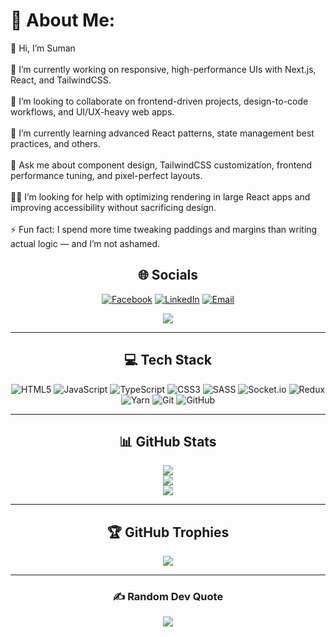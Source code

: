 # 💫 About Me:
👋 Hi, I’m Suman<br><br>🔭 I’m currently working on responsive, high-performance UIs with Next.js, React, and TailwindCSS.<br><br>🤝 I’m looking to collaborate on frontend-driven projects, design-to-code workflows, and UI/UX-heavy web apps.<br><br>🌱 I’m currently learning advanced React patterns, state management best practices, and others.<br><br>💬 Ask me about component design, TailwindCSS customization, frontend performance tuning, and pixel-perfect layouts.<br><br>🙋‍♂️ I’m looking for help with optimizing rendering in large React apps and improving accessibility without sacrificing design.<br><br>⚡ Fun fact: I spend more time tweaking paddings and margins than writing actual logic — and I’m not ashamed.

 <div align="center">

## 🌐 Socials
[![Facebook](https://img.shields.io/badge/Facebook-%231877F2.svg?logo=Facebook&logoColor=white)](https://www.facebook.com/arunbasnet57/) 
[![LinkedIn](https://img.shields.io/badge/LinkedIn-%230077B5.svg?logo=linkedin&logoColor=white)](https://www.linkedin.com/in/sumanbasnet44/) 
[![Email](https://img.shields.io/badge/Email-D14836?logo=gmail&logoColor=white)](mailto:arunbasnet54@gmail.com)  

[![](https://visitcount.itsvg.in/api?id=Basnetsuman4&icon=6&color=0)](https://visitcount.itsvg.in)

---

## 💻 Tech Stack
![HTML5](https://img.shields.io/badge/html5-%23E34F26.svg?style=for-the-badge&logo=html5&logoColor=white) 
![JavaScript](https://img.shields.io/badge/javascript-%23323330.svg?style=for-the-badge&logo=javascript&logoColor=%23F7DF1E) 
![TypeScript](https://img.shields.io/badge/typescript-%23007ACC.svg?style=for-the-badge&logo=typescript&logoColor=white) 
![CSS3](https://img.shields.io/badge/css3-%231572B6.svg?style=for-the-badge&logo=css3&logoColor=white) 
![SASS](https://img.shields.io/badge/SASS-hotpink.svg?style=for-the-badge&logo=SASS&logoColor=white) 
![Socket.io](https://img.shields.io/badge/Socket.io-black?style=for-the-badge&logo=socket.io&badgeColor=010101) 
![Redux](https://img.shields.io/badge/redux-%23593d88.svg?style=for-the-badge&logo=redux&logoColor=white) 
![Yarn](https://img.shields.io/badge/yarn-%232C8EBB.svg?style=for-the-badge&logo=yarn&logoColor=white) 
![Git](https://img.shields.io/badge/git-%23F05033.svg?style=for-the-badge&logo=git&logoColor=white) 
![GitHub](https://img.shields.io/badge/github-%23121011.svg?style=for-the-badge&logo=github&logoColor=white)  

---

## 📊 GitHub Stats
![](https://github-readme-stats.vercel.app/api?username=Basnetsuman4&theme=tokyonight&hide_border=false&include_all_commits=true&count_private=true)  
![](https://nirzak-streak-stats.vercel.app/?user=Basnetsuman4&theme=tokyonight&hide_border=false)  
![](https://github-readme-stats.vercel.app/api/top-langs/?username=Basnetsuman4&theme=tokyonight&hide_border=false&include_all_commits=true&count_private=true&layout=compact)  

---

## 🏆 GitHub Trophies
![](https://github-profile-trophy.vercel.app/?username=Basnetsuman4&theme=tokyonight&no-frame=false&no-bg=true&margin-w=4)  

---

### ✍️ Random Dev Quote
![](https://quotes-github-readme.vercel.app/api?type=vetical&theme=tokyonight)  

</div>

<!-- Proudly created with GPRM ( https://gprm.itsvg.in ) -->
